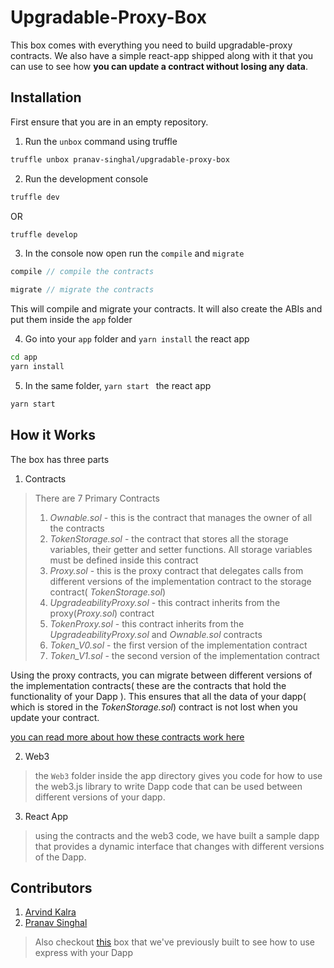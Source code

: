 # Upgradable-Proxy-Box

This box comes with everything you need to build upgradable-proxy contracts. We also 
have a simple react-app shipped along with it that you can use to see
how __you can update a contract without losing any data__.

## Installation

First ensure that you are in an empty repository.
1. Run the `unbox` command using truffle
```bash
truffle unbox pranav-singhal/upgradable-proxy-box
```
2. Run the development console
```bash
truffle dev
```
 OR
 ```bash
truffle develop
```
3. In the console now open run the `compile` and `migrate` 

```js
compile // compile the contracts
```
```js
migrate // migrate the contracts
```
This will compile and migrate your contracts. It will also create the ABIs and put them inside the `app` folder
 
4. Go into your `app` folder and `yarn install` the react app

```bash
cd app
yarn install
```

5. In the same folder, `yarn start ` the react app

```bash
yarn start
```
 

## How it Works

The box has three parts

1. Contracts

> There are 7 Primary Contracts
>1. *Ownable.sol*  - this is the contract that manages the owner of all the contracts
>2. *TokenStorage.sol* - the contract that stores all the storage variables, their getter and setter functions.
>All storage variables must be defined inside this contract
>3. *Proxy.sol* - this is the proxy contract that delegates calls from different versions of the implementation contract
>to the storage contract( *TokenStorage.sol*)
>4. *UpgradeabilityProxy.sol* - this contract inherits from the proxy(*Proxy.sol*) contract
>5. *TokenProxy.sol* - this contract inherits from the *UpgradeabilityProxy.sol* and *Ownable.sol* contracts
>6. *Token_V0.sol* - the first version of the implementation contract
>7. *Token_V1.sol* - the second version of the implementation contract

Using the proxy contracts, you can migrate between different versions of the implementation contracts(
these are the contracts that hold the functionality of your Dapp
). This ensures that all the data of your dapp( which is stored in the 
*TokenStorage.sol*) contract is not lost when you update your contract.

[you can read more about how these contracts work here](hackernoon.com/how-to-make-smart-contracts-upgradable-2612e771d5a2)

2. Web3

> the `Web3` folder inside the app directory gives you code for how 
>to use the web3.js library to write Dapp code that can be used between 
>different versions of your dapp.
>

3. React App
> using the contracts and the web3 code, we have built a sample dapp that 
>provides a dynamic interface that changes with different versions 
>of the Dapp.
>


## Contributors

1. [Arvind Kalra](https://github.com/arvindkalra)
2. [Pranav Singhal](https://github.com/pranav-singhal)

> Also checkout [this](https://github.com/arvindkalra/express-box) box that we've previously 
>built to see how to use
>express with your Dapp      

